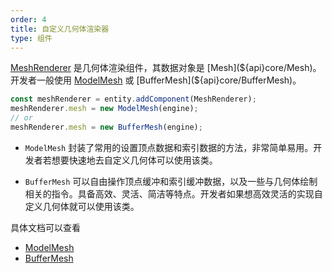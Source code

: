 ```yaml
---
order: 4
title: 自定义几何体渲染器
type: 组件
---
```


[MeshRenderer](${api}core/MeshRenderer) 是几何体渲染组件，其数据对象是 [Mesh](${api}core/Mesh)。开发者一般使用 [ModelMesh](${api}core/ModelMesh) 或 [BufferMesh](${api}core/BufferMesh)。

``` TypeScript
const meshRenderer = entity.addComponent(MeshRenderer);
meshRenderer.mesh = new ModelMesh(engine);
// or
meshRenderer.mesh = new BufferMesh(engine);
```

- `ModelMesh` 封装了常用的设置顶点数据和索引数据的方法，非常简单易用。开发者若想要快速地去自定义几何体可以使用该类。

- `BufferMesh` 可以自由操作顶点缓冲和索引缓冲数据，以及一些与几何体绘制相关的指令。具备高效、灵活、简洁等特点。开发者如果想高效灵活的实现自定义几何体就可以使用该类。

具体文档可以查看

- [ModelMesh](${docs}model-mesh-cn)
- [BufferMesh](${docs}buffer-mesh-cn)
